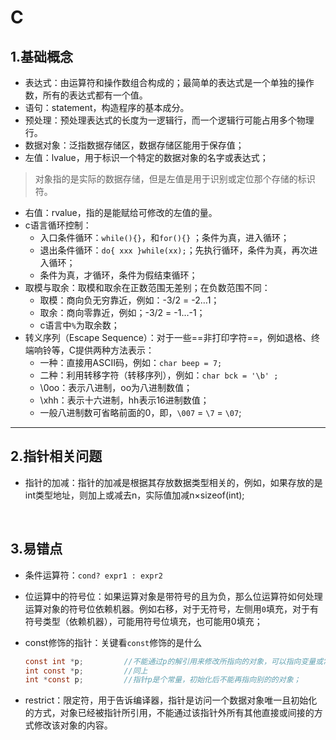 # C
## 1.基础概念
- 表达式：由运算符和操作数组合构成的；最简单的表达式是一个单独的操作数，所有的表达式都有一个值。
- 语句：statement，构造程序的基本成分。
- 预处理：预处理表达式的长度为一逻辑行，而一个逻辑行可能占用多个物理行。
- 数据对象：泛指数据存储区，数据存储区能用于保存值；
- 左值：lvalue，用于标识一个特定的数据对象的名字或表达式；
> 对象指的是实际的数据存储，但是左值是用于识别或定位那个存储的标识符。
- 右值：rvalue，指的是能赋给可修改的左值的量。
- c语言循环控制：
  - 入口条件循环：`while(){}`，和`for(){}` ；条件为真，进入循环；
  - 退出条件循环：`do{ xxx }while(xx);`；先执行循环，条件为真，再次进入循环；
  - 条件为真，才循环，条件为假结束循环；
- 取模与取余：取模和取余在正数范围无差别；在负数范围不同：
  - 取模：商向负无穷靠近，例如：-3/2  = -2…1；
  - 取余：商向零靠近，例如；-3/2 = -1…-1；
  - c语言中`%`为取余数；
- 转义序列（Escape Sequence）：对于一些==非打印字符==，例如退格、终端响铃等，C提供两种方法表示：
  - 一种：直接用ASCII码，例如：`char beep = 7;`
  - 二种：利用转移字符（转移序列），例如：`char bck = '\b' ;`
  - \0oo：表示八进制，oo为八进制数值；
  - \xhh：表示十六进制，hh表示16进制数值；
  - 一般八进制数可省略前面的0，即，`\007` = `\7` = `\07`;

-----
## 2.指针相关问题
- 指针的加减：指针的加减是根据其存放数据类型相关的，例如，如果存放的是int类型地址，则加上或减去n，实际值加减n×sizeof(int);

  ​

## 3.易错点

- 条件运算符：`cond? expr1 : expr2`

- 位运算中的符号位：如果运算对象是带符号的且为负，那么位运算符如何处理运算对象的符号位依赖机器。例如右移，对于无符号，左侧用`0`填充，对于有符号类型（依赖机器），可能用符号位填充，也可能用0填充；

- const修饰的指针：关键看`const`修饰的是什么

  ```c
  const int *p;			//不能通过p的解引用来修改所指向的对象，可以指向变量或常量；
  int const *p;			//同上
  int *const p;			//指针p是个常量，初始化后不能再指向别的的对象；
  ```

- restrict：限定符，用于告诉编译器，指针是访问一个数据对象唯一且初始化的方式，对象已经被指针所引用，不能通过该指针外所有其他直接或间接的方式修改该对象的内容。